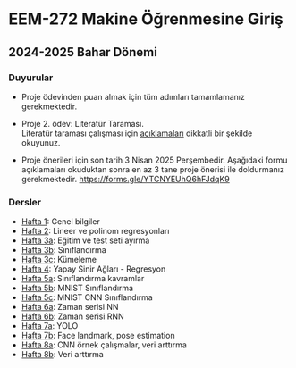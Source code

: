 # EEM-272 Makine Öğrenmesine Giriş

## 2024-2025 Bahar Dönemi


### Duyurular
- Proje ödevinden puan almak için tüm adımları tamamlamanız gerekmektedir.

- Proje 2. ödev: Literatür Taraması.   
Literatür taraması çalışması için [açıklamaları](diger/projeler.md) dikkatli bir şekilde okuyunuz.

- Proje önerileri için son tarih 3 Nisan 2025 Perşembedir.   Aşağıdaki formu  açıklamaları okuduktan sonra en az 3 tane proje önerisi ile doldurmanız gerekmektedir. <https://forms.gle/YTCNYEUhQ6hFJdqK9>




### Dersler

- [Hafta 1](./dersler/01.md): Genel bilgiler 
- [Hafta 2](./dersler/02.md): Lineer ve polinom regresyonları
- [Hafta 3a](./dersler/03a.md): Eğitim ve test seti ayırma
- [Hafta 3b](./dersler/03b.md): Sınıflandırma
- [Hafta 3c](./dersler/03c.md): Kümeleme
- [Hafta 4](./dersler/04.md): Yapay Sinir Ağları - Regresyon
- [Hafta 5a](./dersler/05a.md): Sınıflandırma kavramlar
- [Hafta 5b](./dersler/05b.md): MNIST Sınıflandırma
- [Hafta 5c](./dersler/05c.md): MNIST CNN Sınıflandırma
- [Hafta 6a](./dersler/06a.md): Zaman serisi NN 
- [Hafta 6b](./dersler/06b.md): Zaman serisi RNN
- [Hafta 7a](./dersler/07a.md): YOLO
- [Hafta 7b](./dersler/07b.md): Face landmark, pose estimation 
- [Hafta 8a](./dersler/08a.md): CNN örnek çalışmalar, veri arttırma
- [Hafta 8b](./dersler/08b.md): Veri arttırma




<!-- -
- 
- [Hafta 2](./dersler/02.md): C# konsol örnekleri
- [Hafta 3](./dersler/03.md): C# form uygulamaları
- [Hafta 4](./dersler/04.md): Python programı, editörler, Jupyter, Programlamaya giriş.
- [Hafta 5](./dersler/05.md): 
- [Hafta 6](./dersler/06.md): 
- [Hafta 7](./dersler/07.md): 
- [Hafta 8](./dersler/08.md): 
- [Hafta 9](./dersler/09.md): Global değişken, Sınıf
- [Hafta 10](./dersler/10.md): NumPy
- [Hafta 11](./dersler/11.md): Matplotlib
- [Hafta 12](./dersler/12.md): Görüntü işleme, OpenCV - 1
- [Hafta 13](./dersler/13.md): Görüntü işleme, OpenCV - 2
- [Hafta 14](./dersler/14.md): Raspberry Pi GPIO Programlama





kaynak:

https://github.com/pytopia/Python-Programming/tree/main/Lectures

[Hafta 2](./dersler/02.md): Sıralı LED yakma söndürmek örnekleri, random fonksiyonu, ikili sayıcı
- [Hafta 3](./dersler/03.md): input pin modu, pull-up, pull-down dirençleri, millis() fonksiyonu 
- [Hafta 4](./dersler/04.md): Yazılımla debounce, 7 segmentli gösterge, BCD to 7 segment decoder entegresi
- [Hafta 5](./dersler/05.md): 8-bit kaydırma yazmacı uygulamaları, RGB LED, 16x2 LCD
- [Hafta 6](./dersler/06.md): Analog okuma, map() fonksiyonu, analogWrite() - PWM sinyali
- [Hafta 7](./dersler/07.md): LCD uygulamaları, motor sürme, RGB LED analogWrite(), servo motor, osiloskop ve röle kullanımı

#### Python Programlama

- [Hafta 8](./dersler/08.md): print, dir, help, str.title fonksiyonlarının kullanımı, listeler, sort metodu,
- [Hafta 9](./dersler/09.md): 
- [Hafta 10](./dersler/10.md): 
- [Hafta 11](./dersler/11.md): 
- [Hafta 12](./dersler/12.md): 
- [Hafta 13](./dersler/13.md): 
- [Hafta 14](./dersler/14.md): 

#### Kaynaklar
- [Tinkercad](https://www.tinkercad.com)
Kaydolduktan sonra Tasarımlar -> Yeni -> Devre linkerini takip ederek Arduino tasarım ve kodlamaları yapılabilir.
- [Arduino Language Reference Sayfası](https://www.arduino.cc/reference/en/)
- [Arduino Built-in Examples](https://docs.arduino.cc/built-in-examples/)

#### Kitaplar
[Hiperkitap](https://www.hiperkitap.com/) ve [Turcademy](https://www.turcademy.com/tr) sitelerine üniversitemiz üye olduğundan bu sitedeki kitaplara ücretsiz ulaşabilirsiniz.   
Kampus dışı erişim ayarları için [tıklayınız](https://bidb.isparta.edu.tr/tr/servisler/kampus-disi-erisim-6932s.html).
- [Projeler ile arduino, Erdal Delebe](https://www.hiperkitap.com/projeler-ile-arduino)
- [Arduino atölyesi, Erdal Delebe](https://www.hiperkitap.com/arduino-atolyesi)
- [Herkes için arduino, Gökhan Su](https://www.hiperkitap.com/herkes-icin-arduino) 

-->



